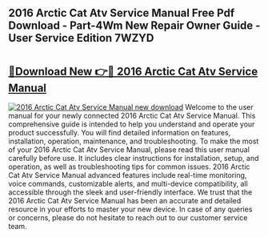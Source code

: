 ## 2016 Arctic Cat Atv Service Manual Free Pdf Download - Part-4Wm New Repair Owner Guide - User Service Edition 7WZYD

# <h2><a href="http://bc82691.oget.top/?id=2016+Arctic+Cat+Atv+Service+Manual">🔗Download New 👉🔴 2016 Arctic Cat Atv Service Manual</a></h2>

[![2016 Arctic Cat Atv Service Manual new download](https://i.imgur.com/5g1atiW.png)](http://bc82691.oget.top/?id=2016+Arctic+Cat+Atv+Service+Manual)
Welcome to the user manual for your newly connected 2016 Arctic Cat Atv Service Manual. This comprehensive guide is intended to help you understand and operate your product successfully. You will find detailed information on features, installation, operation, maintenance, and troubleshooting. To make the most of your 2016 Arctic Cat Atv Service Manual, please read this user manual carefully before use. It includes clear instructions for installation, setup, and operation, as well as troubleshooting tips for common issues. 2016 Arctic Cat Atv Service Manual advanced features include real-time monitoring, voice commands, customizable alerts, and multi-device compatibility, all accessible through the sleek and user-friendly interface. We trust that the 2016 Arctic Cat Atv Service Manual has been an accurate and detailed resource in your efforts to master your new device. In case of any queries or concerns, please do not hesitate to reach out to our customer service team.
